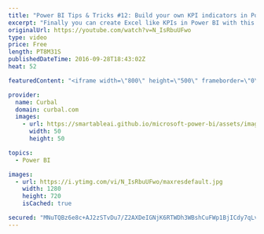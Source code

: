 ```yaml
---
title: "Power BI Tips & Tricks #12: Build your own KPI indicators in Power BI"
excerpt: "Finally you can create Excel like KPIs in Power BI with this neat trick!  Download the example here: http://gofile.me/2kEOD/EF1ClILcC Northwind data source: https://www.youtube.com/watch?v=k3NMIlLffrU Icons: https://www.iconfinder.com/  Keynotes: - Current KPI visuals in Power BI 00:13 - Build the KPI"
originalUrl: https://youtube.com/watch?v=N_IsRbuUFwo
type: video
price: Free
length: PT8M31S
publishedDateTime: 2016-09-28T18:43:02Z
heat: 52

featuredContent: "<iframe width=\"800\" height=\"500\" frameborder=\"0\" src=\"https://www.youtube.com/embed/N_IsRbuUFwo\" allow=\"accelerometer; autoplay; encrypted-media; gyroscope; picture-in-picture\" allowfullscreen></iframe>"

provider:
  name: Curbal
  domain: curbal.com
  images:
    - url: https://smartableai.github.io/microsoft-power-bi/assets/images/organizations/curbal.com-50x50.jpg
      width: 50
      height: 50

topics:
  - Power BI

images:
  - url: https://i.ytimg.com/vi/N_IsRbuUFwo/maxresdefault.jpg
    width: 1280
    height: 720
    isCached: true

secured: "MNuTQBz6e8c+AJ2zSTvDu7/Z2AXDeIGNjK6RTWDh3WBshCuFWp1BjICdy7qLvCbbQ3clRL2EiWe4q236oTYIOKKkOvLazeSw2Mj6q77eVBVzyt7zAI/O7Ti5HjnK+JFtMCcC554YJpeyvAMNqbDSTlSy44Y1y9UApLakVthEDX+FVYN9j2gdP0f4OzXB+9uR5FpeGN8qTGhEgagho3lRj2jMQZp6kCL3AHwi8Wxh/a9VTNhd3BB5xjAB/EAVKvmy3FdMh2XiCssKQlcXgiXVrn9txbG3rOuCZ0lg25eJdPZMG/09/0FdOWFg5pfVkEZ2EU+ek0+bHaL0JGgyYWGMhD69EtoftKAhQ8qdki+9oM4+3lAvLblA3qDJ0HrxbUZBSqaXh//vOxkhtK1m/O1x/NJmdFNLR/pCJr+BP4Q+7FY=;r+7jTqhNr/zmEDVFrjsVVQ=="
---
```


